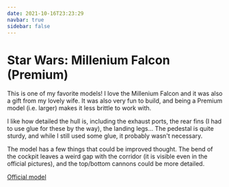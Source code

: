 ```yaml
---
date: 2021-10-16T23:23:29
navbar: true
sidebar: false
---
```


# Star Wars: Millenium Falcon (Premium)

This is one of my favorite models! I love the Millenium Falcon and it was also a gift from my lovely wife. It was also very fun to build, and being a Premium model (i.e. larger) makes it less brittle to work with.

I like how detailed the hull is, including the exhaust ports, the rear fins (I had to use glue for these by the way), the landing legs... The pedestal is quite sturdy, and while I still used some glue, it probably wasn't necessary.

The model has a few things that could be improved thought. The bend of the cockpit leaves a weird gap with the corridor (it is visible even in the official pictures), and the top/bottom cannons could be more detailed.

[Official model](https://www.metalearth.com/premium/iconx-millennium-falcon)

<Gallery path="star-wars/millennium-falcon-premium" :images="[
    'model_1',
    'model_2',
    'model_3',
    'model_4',
    'model_5',
    'model_6',
    'model_7',
    'detail_1',
    'detail_2',
    'detail_3',
    'detail_4',
    'detail_5'
]"/>
